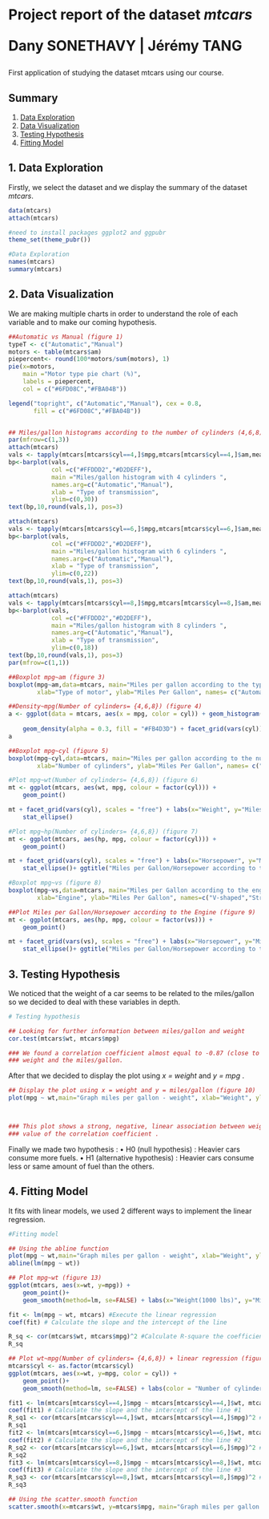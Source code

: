 # Project report of the dataset <i>mtcars</i> <br><p> Dany SONETHAVY | Jérémy TANG</p>

<p> First application of studying the dataset mtcars using our course.</p>

## Summary

1. [Data Exploration](#1-data-exploration)
2. [Data Visualization](#2-data-visualization)
3. [Testing Hypothesis](#3-test-hypothesis)
4. [Fitting Model](#4-fitting-model)


## 1. Data Exploration 

<p> Firstly, we select the dataset and we display the summary of the dataset <i>mtcars</i>. </p>

```r
data(mtcars)
attach(mtcars)

#need to install packages ggplot2 and ggpubr 
theme_set(theme_pubr())

#Data Exploration
names(mtcars)
summary(mtcars)
```



## 2. Data Visualization

<p>We are making multiple charts in order to understand the role of each variable and to make our coming hypothesis.</p>

```R
##Automatic vs Manual (figure 1)
typeT <- c("Automatic","Manual")
motors <- table(mtcars$am)
piepercent<- round(100*motors/sum(motors), 1)
pie(x=motors,
    main ="Motor type pie chart (%)",
    labels = piepercent,
    col = c("#6FD08C","#FBA04B"))

legend("topright", c("Automatic","Manual"), cex = 0.8,
       fill = c("#6FD08C","#FBA04B"))


## Miles/gallon histograms according to the number of cylinders (4,6,8) (figure 2)
par(mfrow=c(1,3))
attach(mtcars)
vals <- tapply(mtcars[mtcars$cyl==4,]$mpg,mtcars[mtcars$cyl==4,]$am,mean)
bp<-barplot(vals,
            col =c("#FFDDD2","#D2DEFF"),
            main ="Miles/gallon histogram with 4 cylinders ",
            names.arg=c("Automatic","Manual"),
            xlab = "Type of transmission",
            ylim=c(0,30))
text(bp,10,round(vals,1), pos=3)

attach(mtcars)
vals <- tapply(mtcars[mtcars$cyl==6,]$mpg,mtcars[mtcars$cyl==6,]$am,mean)
bp<-barplot(vals,
            col =c("#FFDDD2","#D2DEFF"),
            main ="Miles/gallon histogram with 6 cylinders ",
            names.arg=c("Automatic","Manual"),
            xlab = "Type of transmission",
            ylim=c(0,22))
text(bp,10,round(vals,1), pos=3)

attach(mtcars)
vals <- tapply(mtcars[mtcars$cyl==8,]$mpg,mtcars[mtcars$cyl==8,]$am,mean)
bp<-barplot(vals,
            col =c("#FFDDD2","#D2DEFF"),
            main ="Miles/gallon histogram with 8 cylinders ",
            names.arg=c("Automatic","Manual"),
            xlab = "Type of transmission",
            ylim=c(0,18))
text(bp,10,round(vals,1), pos=3)
par(mfrow=c(1,1))

##Boxplot mpg~am (figure 3)
boxplot(mpg~am,data=mtcars, main="Miles per gallon according to the type of motor",
        xlab="Type of motor", ylab="Miles Per Gallon", names= c("Automatic","Manual"), col = "#ED4A31") 

##Density~mpg(Number of cylinders= {4,6,8}) (figure 4)
a <- ggplot(data = mtcars, aes(x = mpg, color = cyl)) + geom_histogram(aes(y = ..density..), 
                                                                       colour="black", fill="white") +
    geom_density(alpha = 0.3, fill = "#FB4D3D") + facet_grid(vars(cyl)) + labs(x ="Miles per Gallon (mpg)", y="Density")
a

##Boxplot mpg~cyl (figure 5)
boxplot(mpg~cyl,data=mtcars, main="Miles per gallon according to the number of cylinders",
        xlab="Number of cylinders", ylab="Miles Per Gallon", names= c("4","6","8"), col = "#ED4A31") 

#Plot mpg~wt(Number of cylinders= {4,6,8}) (figure 6)
mt <- ggplot(mtcars, aes(wt, mpg, colour = factor(cyl))) +
    geom_point()

mt + facet_grid(vars(cyl), scales = "free") + labs(x="Weight", y="Miles per Gallon (mpg)", colour = "Number of cylinders") +
    stat_ellipse()

#Plot mpg~hp(Number of cylinders= {4,6,8}) (figure 7)
mt <- ggplot(mtcars, aes(hp, mpg, colour = factor(cyl))) +
    geom_point()

mt + facet_grid(vars(cyl), scales = "free") + labs(x="Horsepower", y="Miles per Gallon", colour = "Number of cylinders : ") +
    stat_ellipse()+ ggtitle("Miles per Gallon/Horsepower according to the number of cylinders")

#Boxplot mpg~vs (figure 8)
boxplot(mpg~vs,data=mtcars, main="Miles per Gallon according to the engine",
        xlab="Engine", ylab="Miles Per Gallon", names=c("V-shaped","Straight"), col = "#ED4A31") 

##Plot Miles per Gallon/Horsepower according to the Engine (figure 9)
mt <- ggplot(mtcars, aes(hp, mpg, colour = factor(vs))) +
    geom_point()

mt + facet_grid(vars(vs), scales = "free") + labs(x="Horsepower", y="Miles per Gallon", colour = "0 : V-shaped | 1 : Straight") +
    stat_ellipse()+ ggtitle("Miles per Gallon/Horsepower according to the Engine")

```

## 3. Testing Hypothesis

<p> We noticed that the weight of a car seems to be related to the miles/gallon so we decided to deal with these variables in depth.
</p>


```R
# Testing hypothesis

## Looking for further information between miles/gallon and weight
cor.test(mtcars$wt, mtcars$mpg)

### We found a correlation coefficient almost equal to -0.87 (close to -1) which demonstrates a true relationship between the
### weight and the miles/gallon.
```

<p>After that we decided to display the plot using <i>x = weight</i> and <i>y = mpg</i> .</p>

```R
## Display the plot using x = weight and y = miles/gallon (figure 10)
plot(mpg ~ wt,main="Graph miles per gallon - weight", xlab="Weight", ylab="Miles per gallon")



### This plot shows a strong, negative, linear association between weight and miles per gallon which is coherent with the
### value of the correlation coefficient .
```

Finally we made two hypothesis :
    • H0 (null hypothesis) : Heavier cars consume more fuels.
    • H1 (alternative hypothesis) : Heavier cars consume less or same amount of fuel than the others.

## 4. Fitting Model

It fits with linear models, we used 2 different ways to implement the linear regression.

```R
#Fitting model

## Using the abline function
plot(mpg ~ wt,main="Graph miles per gallon - weight", xlab="Weight", ylab="Miles per gallon")
abline(lm(mpg ~ wt))

## Plot mpg~wt (figure 13)
ggplot(mtcars, aes(x=wt, y=mpg)) + 
    geom_point()+
    geom_smooth(method=lm, se=FALSE) + labs(x="Weight(1000 lbs)", y="Miles per Gallon (mpg)") + ggtitle("Linear regression mpg/weight")

fit <- lm(mpg ~ wt, mtcars) #Execute the linear regression
coef(fit) # Calculate the slope and the intercept of the line

R_sq <- cor(mtcars$wt, mtcars$mpg)^2 #Calculate R-square the coefficient of determination
R_sq

## Plot wt~mpg(Number of cylinders= {4,6,8}) + linear regression (figure 14)
mtcars$cyl <- as.factor(mtcars$cyl)
ggplot(mtcars, aes(x=wt, y=mpg, color = cyl)) + 
    geom_point()+
    geom_smooth(method=lm, se=FALSE) + labs(color = "Number of cylinders", x="Weight(1000 lbs)", y="Miles per Gallon (mpg)")+ ggtitle("Linear regression mpg/weight")

fit1 <- lm(mtcars[mtcars$cyl==4,]$mpg ~ mtcars[mtcars$cyl==4,]$wt, mtcars) #Execute the linear regression #1
coef(fit1) # Calculate the slope and the intercept of the line #1
R_sq1 <- cor(mtcars[mtcars$cyl==4,]$wt, mtcars[mtcars$cyl==4,]$mpg)^2 #Calculate R-square the coefficient of determination #1
R_sq1
fit2 <- lm(mtcars[mtcars$cyl==6,]$mpg ~ mtcars[mtcars$cyl==6,]$wt, mtcars) #Execute the linear regression #2
coef(fit2) # Calculate the slope and the intercept of the line #2
R_sq2 <- cor(mtcars[mtcars$cyl==6,]$wt, mtcars[mtcars$cyl==6,]$mpg)^2 #Calculate R-square the coefficient of determination #2
R_sq2
fit3 <- lm(mtcars[mtcars$cyl==8,]$mpg ~ mtcars[mtcars$cyl==8,]$wt, mtcars) #Execute the linear regression #3
coef(fit3) # Calculate the slope and the intercept of the line #3
R_sq3 <- cor(mtcars[mtcars$cyl==8,]$wt, mtcars[mtcars$cyl==8,]$mpg)^2 #Calculate R-square the coefficient of determination #3
R_sq3

## Using the scatter.smooth function
scatter.smooth(x=mtcars$wt, y=mtcars$mpg, main="Graph miles per gallon - weight",xlab ="Weight",ylab="Miles per gallon")
```


